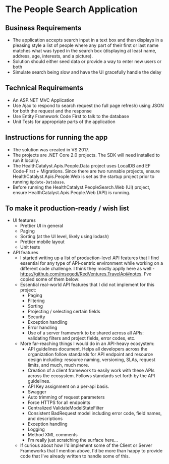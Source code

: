 # The People Search Application

## Business Requirements
* The application accepts search input in a text box and then displays in a pleasing style a list of people where any part of their first or last name matches what was typed in the search box (displaying at least name, address, age, interests, and a picture). 
* Solution should either seed data or provide a way to enter new users or both
* Simulate search being slow and have the UI gracefully handle the delay

## Technical Requirements
* An ASP.NET MVC Application 
* Use Ajax to respond to search request (no full page refresh) using JSON for both the request and the response
* Use Entity Framework Code First to talk to the database
* Unit Tests for appropriate parts of the application

## Instructions for running the app
* The solution was created in VS 2017.
* The projects are .NET Core 2.0 projects. The SDK will need installed to run it locally.
* The HealthCatalyst.Apis.People.Data project uses LocalDB and EF Code-First + Migrations. Since there are two runnable projects, ensure HealthCatalyst.Apis.People.Web is set as the startup project prior to running `Update-Database`.
* Before running the HealthCatalyst.PeopleSearch.Web (UI) project, ensure HealthCatalyst.Apis.People.Web (API) is running.

## To make it production-ready / wish list
* UI features
  * Prettier UI in general
  * Paging
  * Sorting (at the UI level, likely using lodash)
  * Prettier mobile layout
  * Unit tests
* API features
  * I started writing up a list of production-level API features that I find essential for any type of API-centric environment while working on a different code challenge. I think they mostly applly here as well - https://github.com/msegedi/RedVentures.TravelApi#notes. I've copied some of them below:
  * Essential real-world API features that I did not implement for this project:
    * Paging
    * Filtering
    * Sorting
    * Projecting / selecting certain fields
    * Security
    * Exception handling
    * Error handling
    * Use of a server framework to be shared across all APIs: validating filters and project fields, error codes, etc.
  * More far-reaching things I would do in an API-heavy ecosystem:
    * API guidelines document. Helps all developers across the organization follow standards for API endpoint and resource design including: resource naming, versioning, SLAs, request limits, and much, much more.
    * Creation of a client framework to easily work with these APIs across the ecosystem. Follows standards set forth by the API guidelines.
    * API Key assignment on a per-api basis.
    * Swagger
    * Auto trimming of request parameters
    * Force HTTPS for all endpoints
    * Centralized ValidateModelStateFilter
    * Consistent BadRequest model including error code, field names, and descriptions
    * Exception handling
    * Logging
    * Method XML comments
    * I'm really just scratching the surface here...
  * If curious about how I'd implement some of the Client or Server Frameworks that I mention above, I'd be more than happy to provide code that I've already written to handle some of this.

